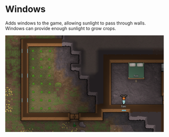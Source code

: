 # Windows

Adds windows to the game, allowing sunlight to pass through walls. Windows can provide enough sunlight to grow crops.

![Preview](https://github.com/Benjamin-S/Windows/raw/master/About/Preview.png)
